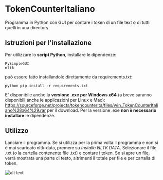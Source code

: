 # TokenCounterItaliano
Programma in Python con GUI per contare i token di un file text o di tutti quelli in una directory.

## Istruzioni per l'installazione
Per utilizzare lo **script Python**, installare le dipendenze:
```
PySimpleGUI
nltk
```
può essere fatto installandole direttamente da requirements.txt:

```
python pip install -r requirements.txt
```

E' disponibile anche la **versione .exe per Windows x64** (a breve saranno disponibili anche le applicazioni per Linux e Mac):
https://sourceforge.net/projects/tokencounterita/files/win_TokenCounterItaliano%28x64%29.rar per il download.
Per la versione .exe **non è necessario installare** le dipendenze.

## Utilizzo
Lanciare il programma. Se si utilizza per la prima volta il programma e non si è mai scaricato nltk-data, premere su _Installa NLTK DATA_.
Selezionare il file .txt (o la cartella contenente file .txt) e contare i token. Se si apre un file, verrà mostrata una parte di testo, 
altrimenti il totale per file e per cartella di token.

![alt text](https://github.com/fla-pi/TokenCounterItaliano/blob/main/demonstration.gif)
